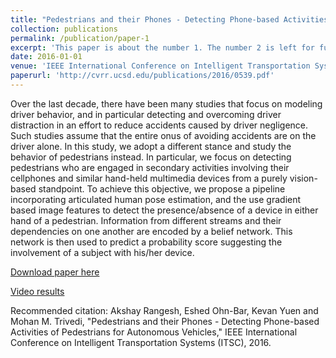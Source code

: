 ```yaml
---
title: "Pedestrians and their Phones - Detecting Phone-based Activities of Pedestrians for Autonomous Vehicles"
collection: publications
permalink: /publication/paper-1
excerpt: 'This paper is about the number 1. The number 2 is left for future work.'
date: 2016-01-01
venue: 'IEEE International Conference on Intelligent Transportation Systems'
paperurl: 'http://cvrr.ucsd.edu/publications/2016/0539.pdf'
---
```

Over the last decade, there have been many studies that focus on modeling driver behavior, and in particular detecting and overcoming driver distraction in an effort to reduce accidents caused by driver negligence. Such studies assume that the entire onus of avoiding accidents are on the driver alone. In this study, we adopt a different stance and study the behavior of pedestrians instead. In particular, we focus on detecting pedestrians who are engaged in secondary activities involving their cellphones and similar hand-held multimedia devices from a purely vision-based standpoint. To achieve this objective, we propose a pipeline incorporating articulated
human pose estimation, and the use gradient based image features to detect the presence/absence of a device in either hand of a pedestrian. Information from different streams and their dependencies on one another are encoded by a belief network. This network is then used to predict a probability score suggesting the involvement of a subject with his/her device.

[Download paper here](http://cvrr.ucsd.edu/publications/2016/0539.pdf)

[Video results](https://www.youtube.com/watch?v=i_fdoM4XGWA&feature=youtu.be)

Recommended citation: Akshay Rangesh, Eshed Ohn-Bar, Kevan Yuen and Mohan M. Trivedi, "Pedestrians and their Phones - Detecting Phone-based Activities of Pedestrians for Autonomous Vehicles," IEEE International Conference on Intelligent Transportation Systems (ITSC), 2016.
